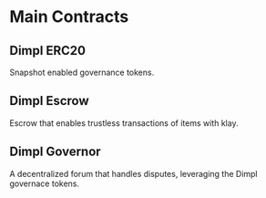 # Main Contracts

## Dimpl ERC20 
Snapshot enabled governance tokens.

## Dimpl Escrow 
Escrow that enables trustless transactions of items with klay.

## Dimpl Governor 
A decentralized forum that handles disputes, leveraging the Dimpl governace tokens.